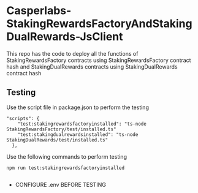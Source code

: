# Casperlabs-StakingRewardsFactoryAndStakingDualRewards-JsClient

This repo has the code to deploy all the functions of StakingRewardsFactory contracts using StakingRewardsFactory contract hash and StakingDualRewards contracts using StakingDualRewards contract hash

## Testing

Use the script file in package.json to perform the testing
```
"scripts": {
    "test:stakingrewardsfactoryinstalled": "ts-node StakingRewardsFactory/test/installed.ts"
    "test:stakingdualrewardsinstalled": "ts-node StakingDualRewards/test/installed.ts"
  },
```

Use the following commands to perform testing
```
npm run test:stakingrewardsfactoryinstalled


```

* CONFIGURE .env BEFORE TESTING

